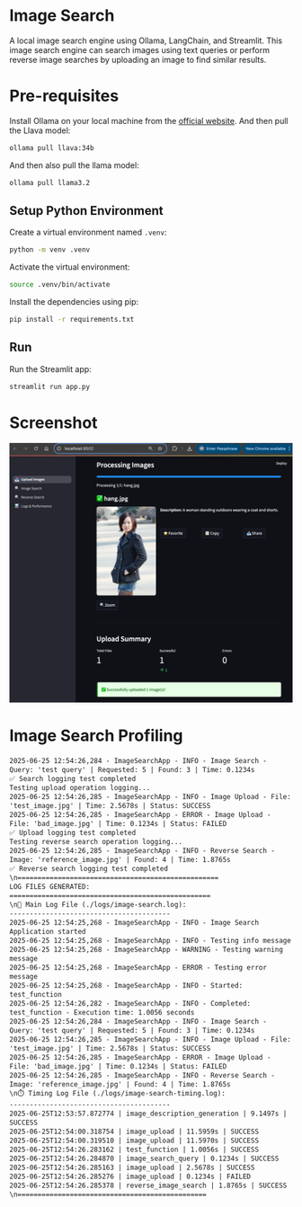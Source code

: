 # Image Search
A local image search engine using Ollama, LangChain, and Streamlit. This image search engine can search images using text queries or perform reverse image searches by uploading an image to find similar results.

# Pre-requisites
Install Ollama on your local machine from the [official website](https://ollama.com/). And then pull the Llava model:

```bash
ollama pull llava:34b
```

And then also pull the llama model:

```bash
ollama pull llama3.2
```

## Setup Python Environment

Create a virtual environment named `.venv`:

```bash
python -m venv .venv
```

Activate the virtual environment:

```bash
source .venv/bin/activate
```

Install the dependencies using pip:

```bash
pip install -r requirements.txt
```

## Run

Run the Streamlit app:

```bash
streamlit run app.py
```

# Screenshot 

![Image search app screenshot](image-search.png)

# Image Search Profiling 

```
2025-06-25 12:54:26,284 - ImageSearchApp - INFO - Image Search - Query: 'test query' | Requested: 5 | Found: 3 | Time: 0.1234s
✅ Search logging test completed
Testing upload operation logging...
2025-06-25 12:54:26,285 - ImageSearchApp - INFO - Image Upload - File: 'test_image.jpg' | Time: 2.5678s | Status: SUCCESS
2025-06-25 12:54:26,285 - ImageSearchApp - ERROR - Image Upload - File: 'bad_image.jpg' | Time: 0.1234s | Status: FAILED
✅ Upload logging test completed
Testing reverse search operation logging...
2025-06-25 12:54:26,285 - ImageSearchApp - INFO - Reverse Search - Image: 'reference_image.jpg' | Found: 4 | Time: 1.8765s
✅ Reverse search logging test completed
\n==================================================
LOG FILES GENERATED:
==================================================
\n📝 Main Log File (./logs/image-search.log):
----------------------------------------
2025-06-25 12:54:25,268 - ImageSearchApp - INFO - Image Search Application started
2025-06-25 12:54:25,268 - ImageSearchApp - INFO - Testing info message
2025-06-25 12:54:25,268 - ImageSearchApp - WARNING - Testing warning message
2025-06-25 12:54:25,268 - ImageSearchApp - ERROR - Testing error message
2025-06-25 12:54:25,268 - ImageSearchApp - INFO - Started: test_function
2025-06-25 12:54:26,282 - ImageSearchApp - INFO - Completed: test_function - Execution time: 1.0056 seconds
2025-06-25 12:54:26,284 - ImageSearchApp - INFO - Image Search - Query: 'test query' | Requested: 5 | Found: 3 | Time: 0.1234s
2025-06-25 12:54:26,285 - ImageSearchApp - INFO - Image Upload - File: 'test_image.jpg' | Time: 2.5678s | Status: SUCCESS
2025-06-25 12:54:26,285 - ImageSearchApp - ERROR - Image Upload - File: 'bad_image.jpg' | Time: 0.1234s | Status: FAILED
2025-06-25 12:54:26,285 - ImageSearchApp - INFO - Reverse Search - Image: 'reference_image.jpg' | Found: 4 | Time: 1.8765s
\n⏱️ Timing Log File (./logs/image-search-timing.log):
----------------------------------------
2025-06-25T12:53:57.872774 | image_description_generation | 9.1497s | SUCCESS
2025-06-25T12:54:00.318754 | image_upload | 11.5959s | SUCCESS
2025-06-25T12:54:00.319510 | image_upload | 11.5970s | SUCCESS
2025-06-25T12:54:26.283162 | test_function | 1.0056s | SUCCESS
2025-06-25T12:54:26.284870 | image_search_query | 0.1234s | SUCCESS
2025-06-25T12:54:26.285163 | image_upload | 2.5678s | SUCCESS
2025-06-25T12:54:26.285276 | image_upload | 0.1234s | FAILED
2025-06-25T12:54:26.285378 | reverse_image_search | 1.8765s | SUCCESS
\n===============================================
```